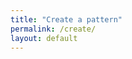 ```yaml
---
title: "Create a pattern"
permalink: /create/
layout: default
---
```


<div id="react-app"></div>

<!-- React App's CSS -->
<link rel="stylesheet" href="{{ '/app/static/css/main.0e8cbe55.css' | relative_url }}">

<!-- React App's JS -->
 <script src="{{ '/app/static/js/main.15cd5b0a.js' | relative_url }}"></script> 
